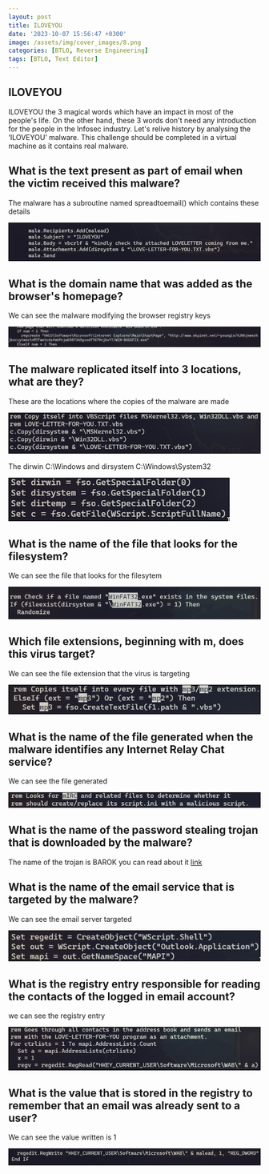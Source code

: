 ```yaml
---
layout: post
title: ILOVEYOU
date: '2023-10-07 15:56:47 +0300'
image: /assets/img/cover_images/8.png
categories: [BTLO, Reverse Engineering]
tags: [BTLO, Text Editor]
---
```


## ILOVEYOU
ILOVEYOU the 3 magical words which have an impact in most of the people's life.
On the other hand, these 3 words don't need any introduction for the people in the Infosec industry.
Let's relive history by analysing the ‘ILOVEYOU’ malware.
This challenge should be completed in a virtual machine as it contains real malware. 

## What is the text present as part of email when the victim received this malware?

The malware has a subroutine named spreadtoemail() which contains these details

![img-description](/assets/img/iloveyou/1.png)

## What is the domain name that was added as the browser's homepage?

We can see the malware modifying the browser registry keys

![img-description](/assets/img/iloveyou/2.png)

## The malware replicated itself into 3 locations, what are they?

These are the locations where the copies of the malware are made

![img-description](/assets/img/iloveyou/3.png)

The dirwin C:\Windows and dirsystem C:\Windows\System32  

![img-description](/assets/img/iloveyou/4.png)

## What is the name of the file that looks for the filesystem?

We can see the file that looks for the filesytem

![img-description](/assets/img/iloveyou/5.png)

## Which file extensions, beginning with m, does this virus target?

We can see the file extension that the virus is targeting

![img-description](/assets/img/iloveyou/6.png)

## What is the name of the file generated when the malware identifies any Internet Relay Chat service?

We can see the file generated 

![img-description](/assets/img/iloveyou/7.png)

## What is the name of the password stealing trojan that is downloaded by the malware?

The name of the trojan is BAROK you can read about it [link](https://www.f-secure.com/v-descs/love.shtml)

## What is the name of the email service that is targeted by the malware?

We can see the email server targeted

![img-description](/assets/img/iloveyou/8.png)

## What is the registry entry responsible for reading the contacts of the logged in email account?

we can see the registry entry 

![img-description](/assets/img/iloveyou/9.png)

## What is the value that is stored in the registry to remember that an email was already sent to a user?

We can see the value written is 1

![img-description](/assets/img/iloveyou/10.png)
